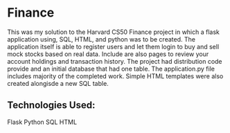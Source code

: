 # Finance
This was my solution to the Harvard CS50 Finance project in which a flask application using, SQL, HTML, and python was to be created. The application itself is able to register users and let them login to buy and sell mock stocks based on real data.
Include are also pages to review your account holdings and transaction history. The project had distribution code provide and an initial database that had one table. The application.py file includes majority of the completed work. Simple HTML templates were also created
alongisde a new SQL table. 
## Technologies Used:
Flask
Python
SQL
HTML

